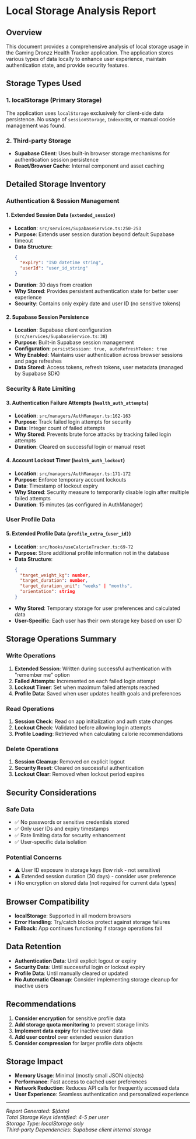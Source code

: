 # Local Storage Analysis Report

## Overview
This document provides a comprehensive analysis of local storage usage in the Gaming Dronzz Health Tracker application. The application stores various types of data locally to enhance user experience, maintain authentication state, and provide security features.

## Storage Types Used

### 1. **localStorage** (Primary Storage)
The application uses `localStorage` exclusively for client-side data persistence. No usage of `sessionStorage`, `IndexedDB`, or manual cookie management was found.

### 2. **Third-party Storage**
- **Supabase Client**: Uses built-in browser storage mechanisms for authentication session persistence
- **React/Browser Cache**: Internal component and asset caching

## Detailed Storage Inventory

### Authentication & Session Management

#### 1. **Extended Session Data** (`extended_session`)
- **Location**: `src/services/SupabaseService.ts:250-253`
- **Purpose**: Extends user session duration beyond default Supabase timeout
- **Data Structure**: 
  ```json
  {
    "expiry": "ISO datetime string",
    "userId": "user_id_string"
  }
  ```
- **Duration**: 30 days from creation
- **Why Stored**: Provides persistent authentication state for better user experience
- **Security**: Contains only expiry date and user ID (no sensitive tokens)

#### 2. **Supabase Session Persistence**
- **Location**: Supabase client configuration (`src/services/SupabaseService.ts:38`)
- **Purpose**: Built-in Supabase session management
- **Configuration**: `persistSession: true, autoRefreshToken: true`
- **Why Enabled**: Maintains user authentication across browser sessions and page refreshes
- **Data Stored**: Access tokens, refresh tokens, user metadata (managed by Supabase SDK)

### Security & Rate Limiting

#### 3. **Authentication Failure Attempts** (`health_auth_attempts`)
- **Location**: `src/managers/AuthManager.ts:162-163`
- **Purpose**: Track failed login attempts for security
- **Data**: Integer count of failed attempts
- **Why Stored**: Prevents brute force attacks by tracking failed login attempts
- **Duration**: Cleared on successful login or manual reset

#### 4. **Account Lockout Timer** (`health_auth_lockout`)
- **Location**: `src/managers/AuthManager.ts:171-172`
- **Purpose**: Enforce temporary account lockouts
- **Data**: Timestamp of lockout expiry
- **Why Stored**: Security measure to temporarily disable login after multiple failed attempts
- **Duration**: 15 minutes (as configured in AuthManager)

### User Profile Data

#### 5. **Extended Profile Data** (`profile_extra_{user_id}`)
- **Location**: `src/hooks/useCalorieTracker.ts:69-72`
- **Purpose**: Store additional profile information not in the database
- **Data Structure**:
  ```json
  {
    "target_weight_kg": number,
    "target_duration": number,
    "target_duration_unit": "weeks" | "months",
    "orientation": string
  }
  ```
- **Why Stored**: Temporary storage for user preferences and calculated data
- **User-Specific**: Each user has their own storage key based on user ID

## Storage Operations Summary

### **Write Operations**
1. **Extended Session**: Written during successful authentication with "remember me" option
2. **Failed Attempts**: Incremented on each failed login attempt
3. **Lockout Timer**: Set when maximum failed attempts reached
4. **Profile Data**: Saved when user updates health goals and preferences

### **Read Operations**
1. **Session Check**: Read on app initialization and auth state changes
2. **Lockout Check**: Validated before allowing login attempts
3. **Profile Loading**: Retrieved when calculating calorie recommendations

### **Delete Operations**
1. **Session Cleanup**: Removed on explicit logout
2. **Security Reset**: Cleared on successful authentication
3. **Lockout Clear**: Removed when lockout period expires

## Security Considerations

### **Safe Data**
- ✅ No passwords or sensitive credentials stored
- ✅ Only user IDs and expiry timestamps
- ✅ Rate limiting data for security enhancement
- ✅ User-specific data isolation

### **Potential Concerns**
- ⚠️ User ID exposure in storage keys (low risk - not sensitive)
- ⚠️ Extended session duration (30 days) - consider user preference
- ℹ️ No encryption on stored data (not required for current data types)

## Browser Compatibility
- **localStorage**: Supported in all modern browsers
- **Error Handling**: Try/catch blocks protect against storage failures
- **Fallback**: App continues functioning if storage operations fail

## Data Retention
- **Authentication Data**: Until explicit logout or expiry
- **Security Data**: Until successful login or lockout expiry
- **Profile Data**: Until manually cleared or updated
- **No Automatic Cleanup**: Consider implementing storage cleanup for inactive users

## Recommendations
1. **Consider encryption** for sensitive profile data
2. **Add storage quota monitoring** to prevent storage limits
3. **Implement data expiry** for inactive user data
4. **Add user control** over extended session duration
5. **Consider compression** for larger profile data objects

## Storage Impact
- **Memory Usage**: Minimal (mostly small JSON objects)
- **Performance**: Fast access to cached user preferences
- **Network Reduction**: Reduces API calls for frequently accessed data
- **User Experience**: Seamless authentication and personalized experience

---

*Report Generated: $(date)*  
*Total Storage Keys Identified: 4-5 per user*  
*Storage Type: localStorage only*  
*Third-party Dependencies: Supabase client internal storage*